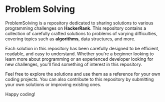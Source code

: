 # Problem Solving
ProblemSolving is a repository dedicated to sharing solutions to various programming challenges on **HackerRank**. This repository contains a collection of carefully crafted solutions to problems of varying difficulties, covering topics such as **algorithms**, data structures, and more.

Each solution in this repository has been carefully designed to be efficient, readable, and easy to understand. Whether you're a beginner looking to learn more about programming or an experienced developer looking for new challenges, you'll find something of interest in this repository.

Feel free to explore the solutions and use them as a reference for your own coding projects. You can also contribute to this repository by submitting your own solutions or improving existing ones.

Happy coding!
